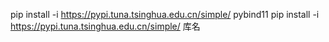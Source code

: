 

pip install -i https://pypi.tuna.tsinghua.edu.cn/simple/ pybind11
pip install -i https://pypi.tuna.tsinghua.edu.cn/simple/ 库名